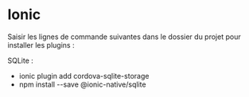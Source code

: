 # Ionic

Saisir les lignes de commande suivantes dans le dossier du projet pour installer les plugins :

SQLite :
* ionic plugin add cordova-sqlite-storage
* npm install --save @ionic-native/sqlite
